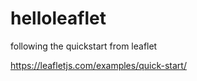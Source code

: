 # helloleaflet

following the quickstart from leaflet

https://leafletjs.com/examples/quick-start/ 
